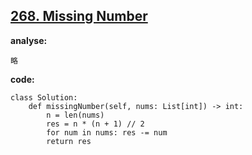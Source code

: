 ## [268. Missing Number](https://leetcode-cn.com/problems/missing-number/)

**analyse:**

```
略
```

**code:**

```
class Solution:
    def missingNumber(self, nums: List[int]) -> int:
        n = len(nums)
        res = n * (n + 1) // 2
        for num in nums: res -= num
        return res
```

